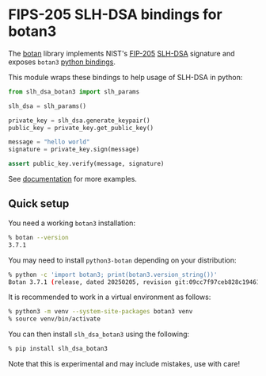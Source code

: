 
# FIPS-205 SLH-DSA bindings for botan3

The [botan](https://botan.randombit.net/) library
implements NIST's
[FIP-205](https://csrc.nist.gov/pubs/fips/205/final)
[SLH-DSA](https://botan.randombit.net/doxygen/group__sphincsplus__common.html)
signature and exposes `botan3`
[python bindings](https://botan.randombit.net/handbook/api_ref/python.html).

This module wraps these bindings to help usage of SLH-DSA in python:

```py
from slh_dsa_botan3 import slh_params

slh_dsa = slh_params()

private_key = slh_dsa.generate_keypair()
public_key = private_key.get_public_key()

message = "hello world"
signature = private_key.sign(message)

assert public_key.verify(message, signature)
```

See [documentation](https://archive-rip.gitlab.io/slh_dsa_botan3/) for more
examples.

## Quick setup

You need a working `botan3` installation:

```sh
% botan --version
3.7.1
```

You may need to install `python3-botan` depending on your distribution:

```sh
% python -c 'import botan3; print(botan3.version_string())'
Botan 3.7.1 (release, dated 20250205, revision git:09cc7f97ceb828c19461b2a63f820d3226bb921b, distribution unspecified)
```

It is recommended to work in a virtual environment as follows:

```sh
% python3 -m venv --system-site-packages botan3 venv
% source venv/bin/activate
```

You can then install `slh_dsa_botan3` using the following:

```sh
% pip install slh_dsa_botan3
```

Note that this is experimental and may include mistakes, use with care!
